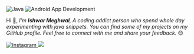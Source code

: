 <p>
  <img src="https://img.shields.io/badge/JAVA-|-0368ff" alt="Java">
  <img src="https://img.shields.io/badge/ANDROID APP DEVELOPMENT-|-09c602" alt="Android App Development">
</p>

Hi 👋, <I>I’m <b>Ishwar Meghwal</b>, A coding addict person who spend whole day experimenting with java snippets. You can find some of my projects on my GitHub profile.
Feel free to connect with me and share your feedback.</I> 😊
<p>
  <a href="https://instagram.com/ishwarx28">
    <img src="https://img.shields.io/badge/Instagram-ff00cc"
         alt="Instagram">
  </a>
  <a href="https://www.linkedin.com/in/ishwar-meghwal-34848b241"><img src="https://img.shields.io/badge/Linkedin-Account-f39f37"></a>
</p>
